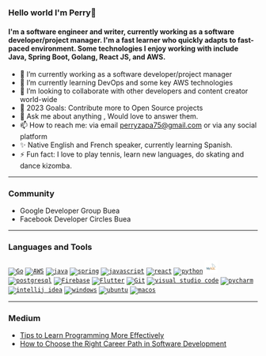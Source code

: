 ### Hello world I'm Perry👋

#### I'm a software engineer and writer, currently working as a software developer/project manager. I'm a fast learner who quickly adapts to fast-paced environment. Some technologies I enjoy working with include Java, Spring Boot, Golang, React JS, and AWS.


- 🔭  I’m currently working as a software developer/project manager
- 🌱  I’m currently learning DevOps and some key AWS technologies
- 👯  I’m looking to collaborate with other developers and content creator world-wide
- 🥅  2023 Goals: Contribute more to Open Source projects
- 💬  Ask me about anything , Would love to answer them.                                                             
- 📫  How to reach me: via email perryzapa75@gmail.com or via any social platform
- ✨  Native English and French speaker, currently learning Spanish.
- ⚡   Fun fact: I love to play tennis, learn new languages, do skating and dance kizomba.

---

### Community

- Google Developer Group Buea
- Facebook Developer Circles Buea

---

### Languages and Tools

[<code><img alt="Go" width="26px" src="https://img.icons8.com/color/240/000000/golang.png"></code>](https://go.dev)
[<code><img alt="AWS" width="26px" src="https://img.icons8.com/color/240/000000/amazon-web-services.png"></code>](https://aws.amazon.com/)
[<code><img alt="java" width="26px" src="https://img.icons8.com/color/240/000000/java-coffee-cup-logo.png"></code>](https://docs.oracle.com/en/java/)
[<code><img alt="spring" width="26px" src="https://img.icons8.com/color/240/000000/spring-logo.png"></code>](https://spring.io/projects/spring-framework)
[<code><img alt="javascript" width="26px" src="https://img.icons8.com/color/240/000000/javascript.png" /></code>](https://developer.mozilla.org/en-US/docs/Web/JavaScript)
[<code><img alt="react" width="26px" src="https://img.icons8.com/color/240/000000/react-native.png" /></code>](https://reactjs.org/)
[<code><img alt="python" width="26px" src="https://img.icons8.com/color/240/000000/python.png"></code>](https://www.python.org/)
[<code><img alt="MySQL" width="26px" src="https://raw.githubusercontent.com/github/explore/80688e429a7d4ef2fca1e82350fe8e3517d3494d/topics/mysql/mysql.png"></code>](https://dev.mysql.com/)
[<code><img alt="postgresql" width="26px" src="https://img.icons8.com/color/240/000000/postgreesql.png"></code>](https://www.postgresql.org)
[<code><img alt="Firebase" width="26px" src="https://img.icons8.com/color/48/000000/firebase.png"></code>](https://firebase.google.com)
[<code><img alt="Flutter" width="26px" src="https://img.icons8.com/color/48/000000/flutter.png"></code>](https://flutter.dev)
[<code><img alt="Git" width="26px" src="https://img.icons8.com/color/240/000000/git.png"></code>](https://git-scm.com/)
[<code><img alt="visual studio code" width="26px" src="https://img.icons8.com/fluent/240/000000/visual-studio-code-2019.png" /></code>](https://code.visualstudio.com/)
[<code><img alt="pycharm" width="26px" src="https://img.icons8.com/color/240/000000/pycharm.png" /></code>](https://www.jetbrains.com/pycharm/)
[<code><img alt="intellij idea" width="26px" src="https://img.icons8.com/color/240/000000/intellij-idea.png" /></code>](https://www.jetbrains.com/idea/)
[<code><img alt="windows" width="26px" src="https://img.icons8.com/color/240/000000/windows-10.png"></code>](https://www.microsoft.com/en-us/windows)
[<code><img alt="ubuntu" width="26px" src="https://img.icons8.com/color/96/000000/ubuntu--v1.png"></code>](https://ubuntu.com/)
[<code><img alt="macos" width="26px" src="https://img.icons8.com/officel/160/000000/mac-logo.png"></code>](https://developer.apple.com/macos/)

---

### Medium

<!-- MEDIUM:START -->
- [Tips to Learn Programming More Effectively](https://betterprogramming.pub/tips-to-learn-programming-more-effectively-8be86122acd8)
- [How to Choose the Right Career Path in Software Development](https://betterprogramming.pub/how-to-choose-the-right-career-path-in-software-development-8fae4c9cc7dd)
<!-- [Beautify Your GitHub Profile README](https://dev.to/thesabesan/beautify-your-github-profile-readme-10cf)-->
<!-- MEDIUM:END -->

<!-- <a href="https://github.com/perry19">
<img align="center" alt="Perry's Github Stats" src="https://github-readme-stats.codestackr.vercel.app/api?username=perry19&show_icons=true&hide_border=true&count_private=true&include_all_commits=true&theme=radical" /></a> -->

<!-- <a href="https://github.com/sabesansathananthan">
  <img align="center" src="https://github-readme-stats.anuraghazra1.vercel.app/api/top-langs/?username=sabesansathananthan&layout=compact&theme=radical" />
</a>  -->
